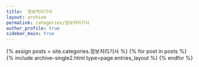 ```yaml
---
title:  정보처리기사
layout: archive
permalink: categories/정보처리기사
author_profile: true
sidebar_main: true
---
```



{% assign posts = site.categories.정보처리기사 %}
{% for post in posts %} {% include archive-single2.html type=page.entries_layout %} {% endfor %}
